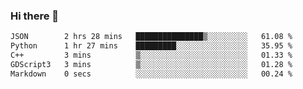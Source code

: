 ### Hi there 👋

<!--START_SECTION:waka-->

```txt
JSON        2 hrs 28 mins   ███████████████▒░░░░░░░░░   61.08 %
Python      1 hr 27 mins    █████████░░░░░░░░░░░░░░░░   35.95 %
C++         3 mins          ▒░░░░░░░░░░░░░░░░░░░░░░░░   01.33 %
GDScript3   3 mins          ▒░░░░░░░░░░░░░░░░░░░░░░░░   01.28 %
Markdown    0 secs          ░░░░░░░░░░░░░░░░░░░░░░░░░   00.24 %
```

<!--END_SECTION:waka-->
